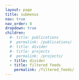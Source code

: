 ```yaml
---
layout: page
title: submenus
nav: true
nav_order: 8
dropdown: true
children:
  #- title: publications
  #  permalink: /publications/
  #- title: divider
  #- title: projects
  #  permalink: /projects/
  - title: divider
  - title: filtered feeds
    permalink: /filtered_feeds/
---
```

